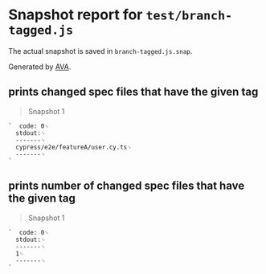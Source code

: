 # Snapshot report for `test/branch-tagged.js`

The actual snapshot is saved in `branch-tagged.js.snap`.

Generated by [AVA](https://avajs.dev).

## prints changed spec files that have the given tag

> Snapshot 1

    `  code: 0␊
      stdout:␊
      -------␊
      cypress/e2e/featureA/user.cy.ts␊
      -------␊
    `

## prints number of changed spec files that have the given tag

> Snapshot 1

    `  code: 0␊
      stdout:␊
      -------␊
      1␊
      -------␊
    `
